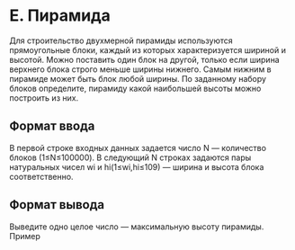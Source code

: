 # E. Пирамида

Для строительство двухмерной пирамиды используются прямоугольные блоки, каждый из которых характеризуется шириной и высотой. Можно поставить один блок на другой, только если ширина верхнего блока строго меньше ширины нижнего. Самым нижним в пирамиде может быть блок любой ширины. По заданному набору блоков определите, пирамиду какой наибольшей высоты можно построить из них.

## Формат ввода
В первой строке входных данных задается число N — количество блоков (1≤N≤100000).
В следующий N строках задаются пары натуральных чисел wi и hi(1≤wi,hi≤109) — ширина и высота блока соответственно.

## Формат вывода
Выведите одно целое число — максимальную высоту пирамиды.
Пример
